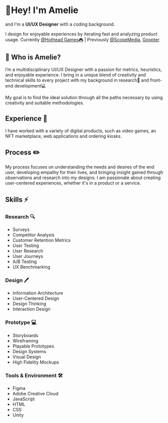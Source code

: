 # 👋Hey! I'm Amelie

and I'm a **UI/UX Designer** with a coding background.

I design for enjoyable experiences by iterating fast and analyzing product usage.
Currently [@Hothead Games🎮](https://www.hotheadgames.com/) | Previously [@ScopeMedia](https://scopemedia.com/), [Goopter](https://www.goopter.com/)


## 🌱 Who is Amelie?

I’m a multidisciplinary UI/UX Designer with a passion for metrics, heuristics, and enjoyable experience. I bring in a unique blend of creativity and technical skills to every project with my background in research🧪 and front-end development💻

My goal is to find the ideal solution through all the paths necessary by using creativity and suitable methodologies.

## Experience 💼

I have worked with a variety of digital products, such as video games, an NFT marketplace, web applications and ordering kiosks.

## Process ✏️

My process focuses on understanding the needs and desires of the end user, developing empathy for their lives, and bringing insight gained through observations and research into my designs. I am passionate about creating user-centered experiences, whether it's in a product or a service.

## Skills ⚡
### Research 🔍
- Surveys
- Competitor Analysis
- Customer Retention Metrics
- User Testing
- User Research
- User Journeys
- A/B Testing
- UX Benchmarking

### Design 🖊️
- Information Architecture
- User-Centered Design
- Design Thinking
- Interaction Design

### Prototype 💻
- Storyboards
- Wireframing
- Playable Prototypes
- Design Systems
- Visual Design
- High Fidelity Mockups

### Tools & Environment 🛠️
- Figma
- Adobe Creative Cloud
- JavaScript
- HTML
- CSS
- Unity

<!--
**apanjapi/apanjapi** is a ✨ _special_ ✨ repository because its `README.md` (this file) appears on your GitHub profile.

Here are some ideas to get you started:

- 🔭 I’m currently working on ...
- 🌱 I’m currently learning ...
- 👯 I’m looking to collaborate on ...
- 🤔 I’m looking for help with ...
- 💬 Ask me about ...
- 📫 How to reach me: ...
- 😄 Pronouns: ...
- ⚡ Fun fact: ...

| First Header  | Second Header |
| ------------- | ------------- |
| Content Cell  | Content Cell  |
| Content Cell  | Content Cell  |

### Research 🔍
- Surveys
- Competitor Analysis
- Customer Retention Metrics
- User Testing
- User Research
- User Journeys
- A/B Testing
- UX Benchmarking

### Design 🖊️
- Information Architecture
- User-Centered Design
- Design Thinking
- Interaction Design

### Prototype 💻
- Storyboards
- Wireframing
- Playable Prototypes
- Design Systems
- Visual Design
- High Fidelity Mockups

### Tools & Environment 🛠️
- Figma
- Adobe Creative Cloud
- JavaScript
- HTML
- CSS
- Unity
-->
